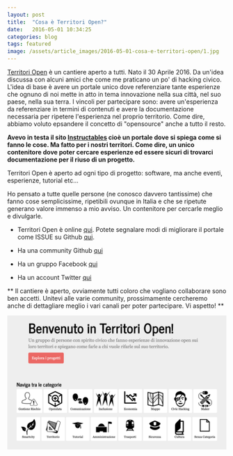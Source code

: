 ```yaml
---
layout: post
title:  "Cosa è Territori Open?"
date:   2016-05-01 10:34:25
categories: blog
tags: featured
image: /assets/article_images/2016-05-01-cosa-e-territori-open/1.jpg
---
```


[Territori Open](http://territoriopen.github.io/website/) è un cantiere aperto a tutti. Nato il 30 Aprile 2016. Da un'idea discussa con alcuni amici che come me praticano un po' di hacking civico. L'idea di base è avere un portale unico dove referenziare tante esperienze che ognuno di noi mette in atto in tema innovazione nella sua città, nel suo paese, nella sua terra. I vincoli per partecipare sono: avere un'esperienza da referenziare in termini di contenuti e avere la documentazione necessaria per ripetere l'esperienza nel proprio territorio. Come dire, abbiamo voluto epsandere il concetto di "opensource" anche a tutto il resto.

**Avevo in testa il sito [Instructables](http://www.instructables.com/) cioè un portale dove si spiega come si fanno le cose. Ma fatto per i nostri territori. Come dire, un unico contenitore dove poter cercare esperienze ed essere sicuri di trovarci documentazione per il riuso di un progetto.**

Territori Open è aperto ad ogni tipo di progetto: software, ma anche eventi, esperienze, tutorial etc...

Ho pensato a tutte quelle persone (ne conosco davvero tantissime) che fanno cose semplicissime, ripetibili ovunque in Italia e che se ripetute generano valore immenso a mio avviso. Un contenitore per cercarle meglio e divulgarle.

* Territori Open è online [qui](http://territoriopen.github.io/website/). Potete segnalare modi di migliorare il portale come ISSUE su Github [qui](https://github.com/TerritoriOpen/website).

* Ha una community Github [qui](https://github.com/TerritoriOpen)

* Ha un gruppo Facebook [qui](https://www.facebook.com/groups/1025310097555751/)

* Ha un account Twitter [qui](https://twitter.com/territoriopen)

** Il cantiere è aperto, ovviamente tutti coloro che vogliano collaborare sono ben accetti. Unitevi alle varie community, prossimamente cercheremo anche di dettagliare meglio i vari canali per poter partecipare. Vi aspetto! **

![Territori Open](/assets/article_images/2016-05-01-cosa-e-territori-open/3.png) 